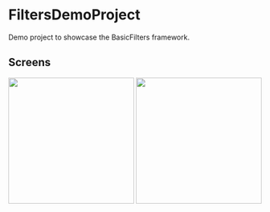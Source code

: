 # FiltersDemoProject

Demo project to showcase the BasicFilters framework.

## Screens

<p>
  <img width="250px" src="https://user-images.githubusercontent.com/81817904/128569273-4c93b07f-b296-42d6-8d5e-46deec39f287.gif">
  <img width="250px" src="https://user-images.githubusercontent.com/81817904/128569262-9ad98748-b41b-4969-b044-435a820a3528.gif">
</p>

